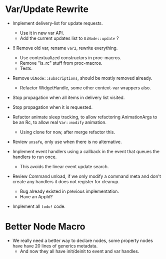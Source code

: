# Var/Update Rewrite

* Implement delivery-list for update requests.
    - Use it in new var API.
    - Add the current updates list to `UiNode::update` ?

* !! Remove old var, rename `var2`, rewrite everything.
    - Use contextualized constructors in proc-macros.
    - Remove "is_rc" stuff from proc-macros.
    - Tests.
* Remove `UiNode::subscriptions`, should be mostly removed already.
    - Refactor WidgetHandle, some other context-var wrappers also.

* Stop propagation when all items in delivery list visited.
* Stop propagation when it is requested.
* Refactor animate sleep tracking, to allow refactoring AnimationArgs to be an Rc, to allow real `Var::modify` animation.
    - Using clone for now, after merge refactor this.

* Review `unsafe`, only use when there is no alternative.

* Implement event handlers using a callback in the event that queues the handlers to run once. 
    - This avoids the linear event update search.
* Review Command unload, if we only modify a command meta and don't create any handlers it does not register for cleanup.
    - Bug already existed in previous implementation.
    - Have an AppId?
* Implement all `todo!` code.

# Better Node Macro

* We really need a better way to declare nodes, some property nodes have have 20 lines of generics metadata.
    - And now they all have init/deinit to event and var handles.